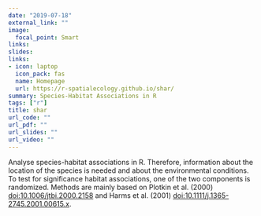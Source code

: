 ```yaml
---
date: "2019-07-18"
external_link: ""
image:
  focal_point: Smart
links: 
slides: 
links:
- icon: laptop
  icon_pack: fas
  name: Homepage
  url: https://r-spatialecology.github.io/shar/
summary: Species-Habitat Associations in R
tags: ["r"]
title: shar
url_code: ""
url_pdf: ""
url_slides: ""
url_video: ""
---
```


Analyse species-habitat associations in R. Therefore, information about the location of the species is needed and about the environmental conditions. To test for significance habitat associations, one of the two components is randomized.  Methods are mainly based on Plotkin et al. (2000) <doi:10.1006/jtbi.2000.2158> and Harms et al. (2001) <doi:10.1111/j.1365-2745.2001.00615.x>.
